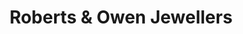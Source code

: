 ---
title: "Roberts & Owen Jewellers"
url: /porthmadog/roberts-and-owen-jewellers/
shop: jewelry
---